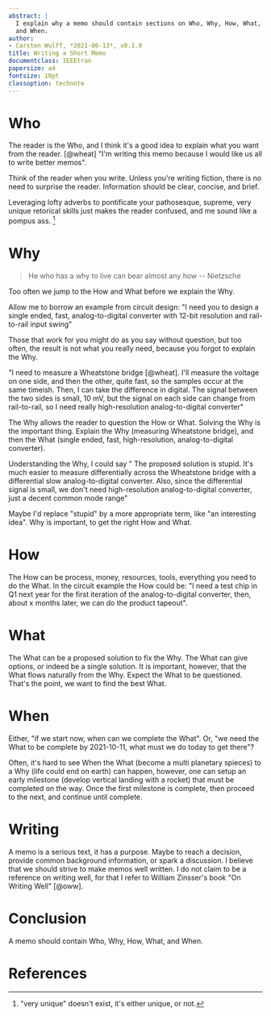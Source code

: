 ```yaml
---
abstract: |
  I explain why a memo should contain sections on Who, Why, How, What,
  and When.
author:
- Carsten Wulff, *2021-06-13*, v0.1.0
title: Writing a Short Memo
documentclass: IEEEtran
papersize: a4
fontsize: 10pt
classoption: technote
---
```


# Who

The reader is the Who, and I think it's a good idea to explain what
you want from the reader. [@wheat] "I'm writing this memo because I would like
us all to write better memos".

Think of the reader when you write.
Unless you're writing fiction, there is no need to surprise the reader. 
Information should be clear, concise, and brief.

Leveraging lofty adverbs to pontificate your pathosesque, supreme, very
unique retorical skills just makes the reader confused, and me sound
like a pompus ass. [^1] 

# Why

> He who has a why to live can bear almost any how
-- Nietzsche

Too often we jump to the How and What before we explain the Why.

Allow me to borrow an example from circuit design:  "I need you to design a single ended, fast, analog-to-digital converter with 12-bit resolution and rail-to-rail input swing"

Those that work for you might
do as you say without question, but too often, the result is not what
you really need, because you forgot to explain the Why. 

"I need to measure a Wheatstone bridge [@wheat]. I'll measure the voltage on
one side, and then the other, quite fast, so the samples occur at the same
timeish. Then, I can take the difference in digital. The signal between
the two sides is small, 10 mV, but the signal on each side can change
from rail-to-rail, so I need really high-resolution analog-to-digital
converter"

The Why allows the reader to question the How or
What. Solving the Why is the important thing. Explain the Why
(measuring Wheatstone bridge), and then the What (single ended, fast,
high-resolution, analog-to-digital converter). 

Understanding the Why, I could say "  The
proposed solution is stupid. It's much easier to measure differentially
across the Wheatstone bridge with a differential slow analog-to-digital
converter. Also, since the differential signal is small, we don't need
high-resolution analog-to-digital converter, just a decent common mode
range"

Maybe I'd replace "stupid" by a more appropriate term, like "an
interesting idea". Why is important, to get the right How and
What.

# How

The How can be process, money, resources, tools, everything you need
to do the What. In the circuit example the How could be: "I need a
test chip in Q1 next year for the first iteration of the
analog-to-digital converter, then, about x months later, we can do the
product tapeout".

# What

The What can be a proposed solution to fix the Why. The What can give options, or
indeed be a single solution. It is important, however, that the What
flows naturally from the Why. Expect the What to be questioned.
That's the point, we want to find the best What.

# When

Either, "if we start now, when can we complete the What". Or, "we need
the What to be complete by 2021-10-11, what must we do today to get
there"? 

Often, it's hard to see When the What (become a multi
planetary spieces) to a Why (life could end on earth) can happen,
however, one can setup an early milestone (develop vertical landing with
a rocket) that must be completed on the way. Once the first milestone is
complete, then proceed to the next, and continue until complete.

# Writing

A memo is a serious text, it has a purpose. Maybe to reach a decision,
provide common background information, or spark a discussion. I believe
that we should strive to make memos well written. I do not claim to be a
reference on writing well, for that I refer to William Zinsser's book
"On Writing Well" [@oww].

# Conclusion

A memo should contain Who, Why, How, What, and When.

# References


[^1]: "very unique" doesn't exist, it's either unique, or not.
